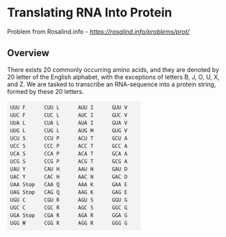 # Translating RNA Into Protein
Problem from Rosalind.info - *https://rosalind.info/problems/prot/*

## Overview
There exists 20 commonly occurring amino acids, and they are denoted by 20 letter of the English alphabet, with the exceptions of letters B, J, O, U, X, and Z. We are tasked to transcribe an RNA-sequence into a protein string, formed by these 20 letters.

![RNA Codon Table to transcribe mRNA string to amino acids](/imgs/img-1.png)

